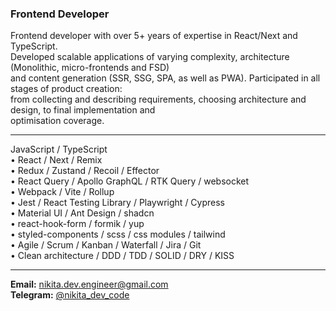 ### Frontend Developer

Frontend developer with over 5+ years of expertise in React/Next and TypeScript.  
Developed scalable applications of varying complexity, architecture (Monolithic, micro-frontends and FSD)  
and content generation (SSR, SSG, SPA, as well as PWA). Participated in all stages of product creation:  
from collecting and describing requirements, choosing architecture and design, to final implementation and  
optimisation coverage.

---

JavaScript / TypeScript  
• React / Next / Remix  
• Redux / Zustand / Recoil / Effector  
• React Query / Apollo GraphQL / RTK Query / websocket  
• Webpack / Vite / Rollup  
• Jest / React Testing Library / Playwright / Cypress  
• Material UI / Ant Design / shadcn  
• react-hook-form / formik / yup  
• styled-components / scss / css modules / tailwind  
• Agile / Scrum / Kanban / Waterfall / Jira / Git  
• Clean architecture / DDD / TDD / SOLID / DRY / KISS

---

**Email:** [nikita.dev.engineer@gmail.com](mailto:nikita.dev.engineer@gmail.com)  
**Telegram:** [@nikita_dev_code](https://t.me/nikita_dev_code)
